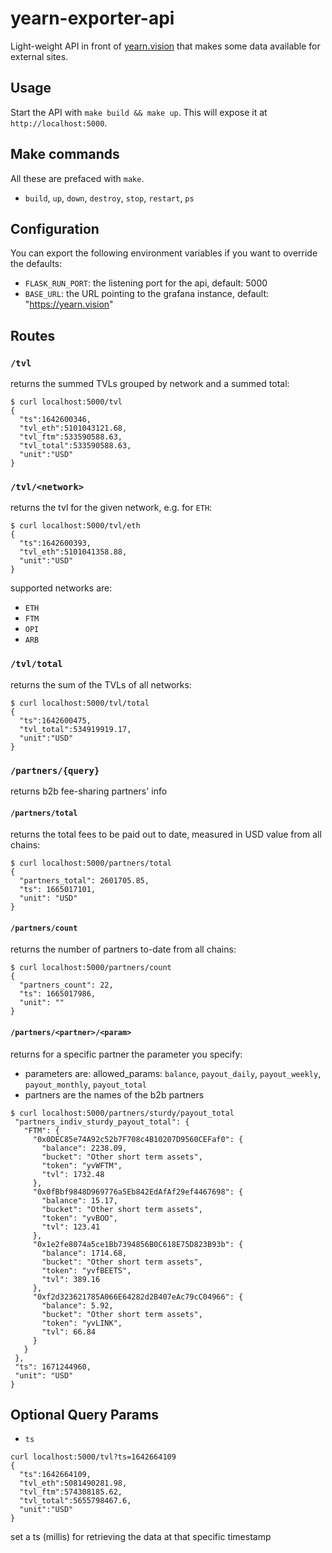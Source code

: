 # yearn-exporter-api
Light-weight API in front of [yearn.vision](https://yearn.vision) that makes some data available for external sites.

## Usage
Start the API with `make build && make up`. This will expose it at `http://localhost:5000`.


## Make commands
All these are prefaced with `make`.
- `build`, `up`, `down`, `destroy`, `stop`, `restart`, `ps`

## Configuration
You can export the following environment variables if you want to override the defaults:
- `FLASK_RUN_PORT`: the listening port for the api, default: 5000
- `BASE_URL`: the URL pointing to the grafana instance, default: "https://yearn.vision"

## Routes

### `/tvl`
returns the summed TVLs grouped by network and a summed total:
```
$ curl localhost:5000/tvl
{
  "ts":1642600346,
  "tvl_eth":5101043121.68,
  "tvl_ftm":533590588.63,
  "tvl_total":533590588.63,
  "unit":"USD"
}
```

### `/tvl/<network>`
returns the tvl for the given network, e.g. for `ETH`:
```
$ curl localhost:5000/tvl/eth
{
  "ts":1642600393,
  "tvl_eth":5101041358.88,
  "unit":"USD"
}
```
supported networks are:
- `ETH`
- `FTM`
- `OPI`
- `ARB`

### `/tvl/total`
returns the sum of the TVLs of all networks:
```
$ curl localhost:5000/tvl/total
{
  "ts":1642600475,
  "tvl_total":534919919.17,
  "unit":"USD"
}
```
### `/partners/{query}`
returns b2b fee-sharing partners' info

#### `/partners/total`
returns the total fees to be paid out to date, measured in USD value from all chains:
```
$ curl localhost:5000/partners/total
{
  "partners_total": 2601705.85,
  "ts": 1665017101,
  "unit": "USD"
}
```
#### `/partners/count`
returns the number of partners to-date from all chains:
```
$ curl localhost:5000/partners/count
{
  "partners_count": 22,
  "ts": 1665017986,
  "unit": ""
}
```
#### `/partners/<partner>/<param>`
returns for a specific partner the parameter you specify:
  - parameters are: allowed_params: `balance`, `payout_daily`, `payout_weekly`, `payout_monthly`, `payout_total`
  - partners are the names of the b2b partners
 
 ```
 $ curl localhost:5000/partners/sturdy/payout_total
  "partners_indiv_sturdy_payout_total": {
    "FTM": {
      "0x0DEC85e74A92c52b7F708c4B10207D9560CEFaf0": {
        "balance": 2238.09,
        "bucket": "Other short term assets",
        "token": "yvWFTM",
        "tvl": 1732.48
      },
      "0x0fBbf9848D969776a5Eb842EdAfAf29ef4467698": {
        "balance": 15.17,
        "bucket": "Other short term assets",
        "token": "yvBOO",
        "tvl": 123.41
      },
      "0x1e2fe8074a5ce1Bb7394856B0C618E75D823B93b": {
        "balance": 1714.68,
        "bucket": "Other short term assets",
        "token": "yvfBEETS",
        "tvl": 389.16
      },
      "0xf2d323621785A066E64282d2B407eAc79cC04966": {
        "balance": 5.92,
        "bucket": "Other short term assets",
        "token": "yvLINK",
        "tvl": 66.84
      }
    }
  },
  "ts": 1671244960,
  "unit": "USD"
}
```
 

## Optional Query Params
- `ts`
```
curl localhost:5000/tvl?ts=1642664109
{
  "ts":1642664109,
  "tvl_eth":5081490281.98,
  "tvl_ftm":574308185.62,
  "tvl_total":5655798467.6,
  "unit":"USD"
}
```
set a ts (millis) for retrieving the data at that specific timestamp
